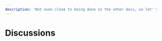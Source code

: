 ```yaml
---
description: 'Not even close to being done in the other docs, so let''s start fresh'
---
```


# Discussions


